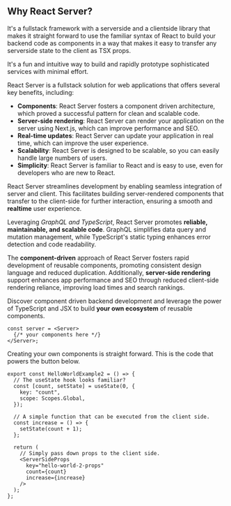 ## Why React Server?

It's a fullstack framework with a serverside and a clientside library that makes it straight forward to use the familiar syntax of React to build your backend code as components in a way that makes it easy to transfer any serverside state to the client as TSX props. 

It's a fun and intuitive way to build and rapidly prototype sophisticated services with minimal effort. 

React Server is a fullstack solution for web applications that offers several key benefits, including:

* **Components**: React Server fosters a component driven architecture, which proved a successful pattern for clean and scalable code.
* **Server-side rendering**: React Server can render your application on the server using Next.js, which can improve performance and SEO.
* **Real-time updates**: React Server can update your application in real time, which can improve the user experience.
* **Scalability**: React Server is designed to be scalable, so you can easily handle large numbers of users.
* **Simplicity**: React Server is familiar to React and is easy to use, even for developers who are new to React.


React Server streamlines development by enabling seamless integration of server and client. This facilitates building server-rendered components that transfer to the client-side for further interaction, ensuring a smooth and **realtime** user experience.

Leveraging *GraphQL and TypeScript*, React Server promotes **reliable, maintainable, and scalable code**. GraphQL simplifies data query and mutation management, while TypeScript's static typing enhances error detection and code readability.

The **component-driven** approach of React Server fosters rapid development of reusable components, promoting consistent design language and reduced duplication. Additionally, **server-side rendering** support enhances app performance and SEO through reduced client-side rendering reliance, improving load times and search rankings.

Discover component driven backend development and leverage the power of TypeScript and JSX to build **your own ecosystem** of reusable components.

```tsx
const server = <Server>
  {/* your components here */}
</Server>; 
```

Creating your own components is straight forward. This is the code that powers the button below.

```tsx
export const HelloWorldExample2 = () => {
  // The useState hook looks familiar?
  const [count, setState] = useState(0, {
    key: "count",
    scope: Scopes.Global,
  });

  // A simple function that can be executed from the client side.
  const increase = () => {
    setState(count + 1);
  };

  return (
    // Simply pass down props to the client side.
    <ServerSideProps
      key="hello-world-2-props"
      count={count}
      increase={increase}
    />
  );
};
```
